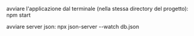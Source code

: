 avviare l'applicazione dal terminale (nella stessa directory del progetto): npm start

avviare server json: npx json-server --watch db.json
